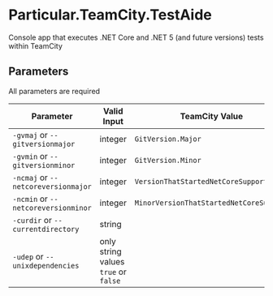 # Particular.TeamCity.TestAide
Console app that executes .NET Core and .NET 5 (and future versions) tests within TeamCity

## Parameters
All parameters are required

| Parameter | Valid Input | TeamCity Value |
| --------- | ----------- | -------------- |
| `-gvmaj` or `--gitversionmajor` | integer | `GitVersion.Major` |
| `-gvmin` or `--gitversionminor` | integer | `GitVersion.Minor` |
| `-ncmaj` or `--netcoreversionmajor` | integer | `VersionThatStartedNetCoreSupport` |
| `-ncmin` or `--netcoreversionminor` | integer | `MinorVersionThatStartedNetCoreSupport` |
| `-curdir` or `--currentdirectory` | string | |
| `-udep` or `--unixdependencies` | only string values `true` or `false` | |
